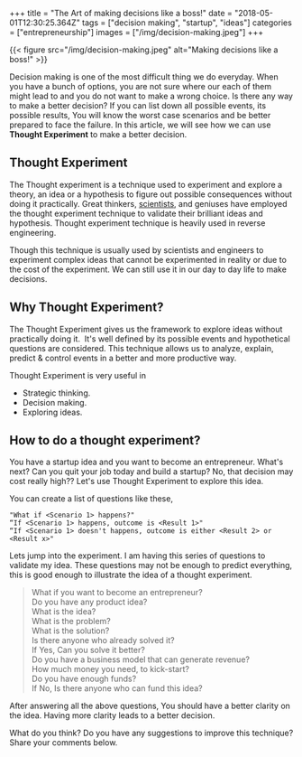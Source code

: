 +++
title = "The Art of making decisions like a boss!"
date = "2018-05-01T12:30:25.364Z"
tags = ["decision making", "startup", "ideas"]
categories = ["entrepreneurship"]
images = ["/img/decision-making.jpeg"]
+++


{{< figure src="/img/decision-making.jpeg" alt="Making decisions like a boss!" >}}

Decision making is one of the most difficult thing we do everyday. When you have a bunch of options, you are not sure where our each of them might lead to and you do not want to make a wrong choice. Is there any way to make a better decision? If you can list down all possible events, its possible results, You will know the worst case scenarios and be better prepared to face the failure. In this article, we will see how we can use **Thought Experiment** to make a better decision. 

## Thought Experiment
The Thought experiment is a technique used to experiment and explore a theory, an idea or a hypothesis to figure out possible consequences without doing it practically. Great thinkers, <a href='https://en.wikipedia.org/wiki/Einstein%27s_thought_experiments' target='_blank'>scientists</a>, and geniuses have employed the thought experiment technique to validate their brilliant ideas and hypothesis. Thought experiment technique is heavily used in reverse engineering.

Though this technique is usually used by scientists and engineers to experiment complex ideas that cannot be experimented in reality or due to the cost of the experiment. We can still use it in our day to day life to make decisions.

## Why Thought Experiment?
The Thought Experiment gives us the framework to explore ideas without practically doing it. 
It's well defined by its possible events and hypothetical questions are considered. This technique allows us to analyze, explain, predict & control events in a better and more productive way.

Thought Experiment is very useful in

* Strategic thinking.
* Decision making.
* Exploring ideas.

## How to do a thought experiment?

You have a startup idea and you want to become an entrepreneur. What's next?  Can you quit your job today and build a startup? No, that decision may cost really high?? Let's use Thought Experiment to explore this idea.

You can create a list of questions like these,
``` 
"What if <Scenario 1> happens?"
“If <Scenario 1> happens, outcome is <Result 1>"
“If <Scenario 1> doesn't happens, outcome is either <Result 2> or <Result x>"
```

Lets jump into the experiment. I am having this series of questions to validate my idea. These questions may not be enough to predict everything, this is good enough to illustrate the idea of a thought experiment.

> What if you want to become an entrepreneur? <br>
> Do you have any product idea? <br>
> What is the idea? <br>
> What is the problem? <br>
> What is the solution? <br>
> Is there anyone who already solved it? <br>
> If Yes, Can you solve it better? <br>
> Do you have a business model that can generate revenue? <br>
> How much money you need, to kick-start? <br>
> Do you have enough funds? <br>
> If No, Is there anyone who can fund this idea? <br>

After answering all the above questions, You should have a better clarity on the idea. Having more clarity leads to a better decision. 

What do you think? Do you have any suggestions to improve this technique? Share your comments below.